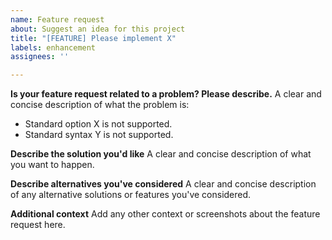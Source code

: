 ```yaml
---
name: Feature request
about: Suggest an idea for this project
title: "[FEATURE] Please implement X"
labels: enhancement
assignees: ''

---
```


**Is your feature request related to a problem? Please describe.**
A clear and concise description of what the problem is:
* Standard option X is not supported.
* Standard syntax Y is not supported.

**Describe the solution you'd like**
A clear and concise description of what you want to happen.

**Describe alternatives you've considered**
A clear and concise description of any alternative solutions or features you've considered.

**Additional context**
Add any other context or screenshots about the feature request here.
